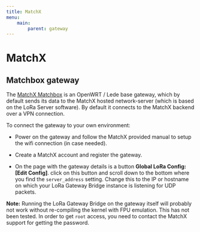 ```yaml
---
title: MatchX
menu:
    main:
        parent: gateway
---
```


# MatchX

## Matchbox gateway

The [MatchX Matchbox](https://matchx.io/hardware#matchboxs) is an OpenWRT / Lede
base gateway, which by default sends its data to the MatchX hosted network-server
(which is based on the LoRa Server software). By default it connects to the MatchX
backend over a VPN connection.

To connect the gateway to your own environment:

* Power on the gateway and follow the MatchX provided manual to setup the
  wifi connection (in case needed).

* Create a MatchX account and register the gateway.

* On the page with the gateway details is a button **Global LoRa Config: [Edit Config]**.
  click on this button and scroll down to the bottom where you find the
  `server_address` setting. Change this to the IP or hostname on which
  your LoRa Gateway Bridge instance is listening for UDP packets.

**Note:** Running the LoRa Gateway Bridge on the gateway itself will probably
not work without re-compiling the kernel with FPU emulation. This has not been
tested. In order to get `root` access, you need to contact the MatchX support
for getting the password.